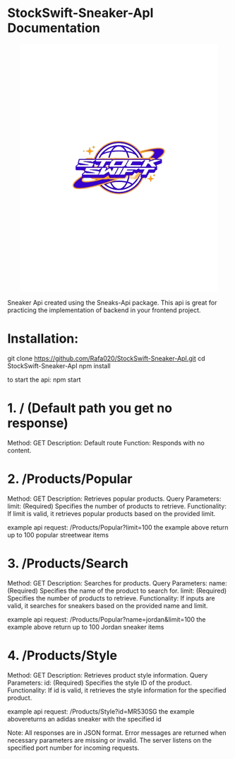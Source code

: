 # StockSwift-Sneaker-ApI Documentation

<p align="center">
<img src="./img/stockswift-logo.png"></img>
</p>

Sneaker Api created using the Sneaks-Api package.
This api is great for practicing the implementation of backend in your frontend project.

# Installation:

git clone https://github.com/Rafa020/StockSwift-Sneaker-ApI.git
cd StockSwift-Sneaker-ApI
npm install

to start the api:
npm start

 # 1. / (Default path you get no response)
Method: GET
Description: Default route
Function: Responds with no content.

# 2. /Products/Popular
Method: GET
Description: Retrieves popular products.
Query Parameters:
limit: (Required) Specifies the number of products to retrieve.
Functionality:
If limit is valid, it retrieves popular products based on the provided limit.

example api request: /Products/Popular?limit=100
the example above return up to 100 popular streetwear items



# 3. /Products/Search
Method: GET
Description: Searches for products.
Query Parameters:
name: (Required) Specifies the name of the product to search for.
limit: (Required) Specifies the number of products to retrieve.
Functionality:
If inputs are valid, it searches for sneakers based on the provided name and limit.

example api request: /Products/Popular?name=jordan&limit=100
the example above return up to 100 Jordan sneaker items


# 4. /Products/Style
Method: GET
Description: Retrieves product style information.
Query Parameters:
id: (Required) Specifies the style ID of the product.
Functionality:
If id is valid, it retrieves the style information for the specified product.


example api request: /Products/Style?id=MR530SG
the example abovereturns an adidas sneaker with the specified id


Note:
All responses are in JSON format.
Error messages are returned when necessary parameters are missing or invalid.
The server listens on the specified port number for incoming requests.
